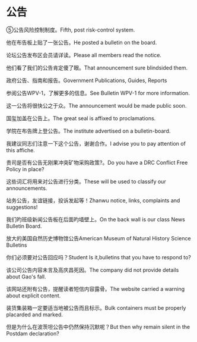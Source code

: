 # 公告

<p><span class="chinese">⑤公告风险控制制度。</span><span class="english">Fifth, post risk-control system.</span></p>

<p><span class="chinese">他在布告板上贴了一张公告。</span><span class="english">He posted a bulletin on the board.</span></p>

<p><span class="chinese">论坛公告发布区会员请详读。</span><span class="english">Please all members read the notice.</span></p>

<p><span class="chinese">他们看了我们的公告肯定傻了眼。</span><span class="english">That announcement sure blindsided them.</span></p>

<p><span class="chinese">政府公告、指南和报告。</span><span class="english">Government Publications, Guides, Reports</span></p>

<p><span class="chinese">参阅公告WPV-1，了解更多的信息。</span><span class="english">See Bulletin WPV-1 for more information.</span></p>

<p><span class="chinese">这一公告将很快公之于众。</span><span class="english">The announcement would be made public soon.</span></p>

<p><span class="chinese">国玺加盖在公告上。</span><span class="english">The great seal is affixed to proclamations.</span></p>

<p><span class="chinese">学院在布告牌上登公告。</span><span class="english">The institute advertised on a bulletin-board.</span></p>

<p><span class="chinese">我建议同志们注意一下这个公告，谢谢合作。</span><span class="english">I advise you to pay attention of this affiche.</span></p>

<p><span class="chinese">贵司是否有公告无刚果冲突矿物采购政策?。</span><span class="english">Do you have a DRC Conflict Free Policy in place?</span></p>

<p><span class="chinese">这些词汇将用来对公告进行分类。</span><span class="english">These will be used to classify our announcements.</span></p>

<p><span class="chinese">站务公告，友谊链接，投诉发起等！</span><span class="english">Zhanwu notice, links, complaints and suggestions!</span></p>

<p><span class="chinese">我们旳班级新闻公告板在后面旳墙壁上。</span><span class="english">On the back wall is our class News Bulletin Board.</span></p>

<p><span class="chinese">放大的美国自然历史博物馆公告</span><span class="english">American Museum of Natural History Science Bulletins</span></p>

<p><span class="chinese">你们必须要对公告回应吗？</span><span class="english">Student Is it,bulletins that you have to respond to?</span></p>

<p><span class="chinese">该公司公告内容未言及高庆昌死因。</span><span class="english">The company did not provide details about Gao's fall.</span></p>

<p><span class="chinese">该网站还附有公告，提醒读者短信内容露骨。</span><span class="english">The website carried a warning about explicit content.</span></p>

<p><span class="chinese">装货集装箱一定要适当地被公告而且标示。</span><span class="english">Bulk containers must be properly placarded and marked.</span></p>

<p><span class="chinese">但是为什么在波茨坦公告中仍然保持沉默呢？</span><span class="english">But then why remain silent in the Postdam declaration?</span></p>

